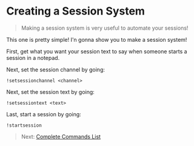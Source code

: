 # Creating a Session System

> Making a session system is very useful to automate your sessions!

This one is pretty simple! I'n gonna show you to make a session system!

First, get what you want your session text to say when someone starts a session in a notepad.

Next, set the session channel by going:

`!setsessionchannel <channel>`

Next, set the session text by going:

`!setsessiontext <text>`

Last, start a session by going:

`!startsession`

> Next: [Complete Commands List](/commands)